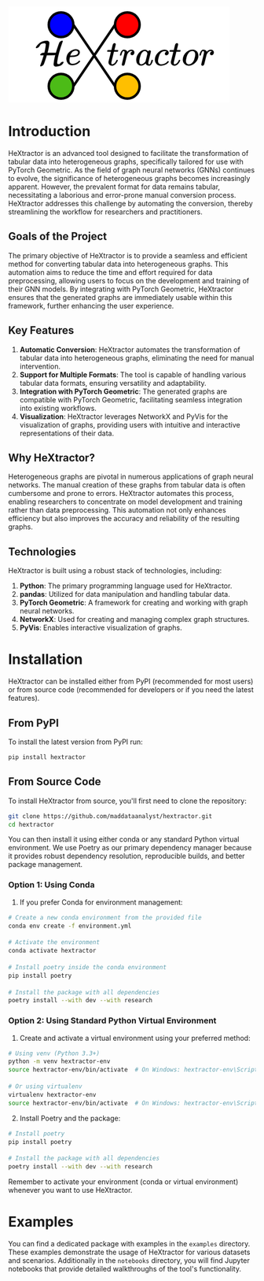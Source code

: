 ![Logo](./assets/logo.png)

# Introduction

HeXtractor is an advanced tool designed to facilitate the transformation of tabular data into heterogeneous graphs, specifically tailored for use with PyTorch Geometric. As the field of graph neural networks (GNNs) continues to evolve, the significance of heterogeneous graphs becomes increasingly apparent. However, the prevalent format for data remains tabular, necessitating a laborious and error-prone manual conversion process. HeXtractor addresses this challenge by automating the conversion, thereby streamlining the workflow for researchers and practitioners.

## Goals of the Project

The primary objective of HeXtractor is to provide a seamless and efficient method for converting tabular data into heterogeneous graphs. This automation aims to reduce the time and effort required for data preprocessing, allowing users to focus on the development and training of their GNN models. By integrating with PyTorch Geometric, HeXtractor ensures that the generated graphs are immediately usable within this framework, further enhancing the user experience.

## Key Features

1. **Automatic Conversion**: HeXtractor automates the transformation of tabular data into heterogeneous graphs, eliminating the need for manual intervention.
2. **Support for Multiple Formats**: The tool is capable of handling various tabular data formats, ensuring versatility and adaptability.
3. **Integration with PyTorch Geometric**: The generated graphs are compatible with PyTorch Geometric, facilitating seamless integration into existing workflows.
4. **Visualization**: HeXtractor leverages NetworkX and PyVis for the visualization of graphs, providing users with intuitive and interactive representations of their data.

## Why HeXtractor?

Heterogeneous graphs are pivotal in numerous applications of graph neural networks. The manual creation of these graphs from tabular data is often cumbersome and prone to errors. HeXtractor automates this process, enabling researchers to concentrate on model development and training rather than data preprocessing. This automation not only enhances efficiency but also improves the accuracy and reliability of the resulting graphs.

## Technologies

HeXtractor is built using a robust stack of technologies, including:

1. **Python**: The primary programming language used for HeXtractor.
2. **pandas**: Utilized for data manipulation and handling tabular data.
3. **PyTorch Geometric**: A framework for creating and working with graph neural networks.
4. **NetworkX**: Used for creating and managing complex graph structures.
5. **PyVis**: Enables interactive visualization of graphs.

# Installation

HeXtractor can be installed either from PyPI (recommended for most users) or from source code (recommended for developers or if you need the latest features).

## From PyPI

To install the latest version from PyPI run:

```bash
pip install hextractor
```

## From Source Code

To install HeXtractor from source, you'll first need to clone the repository:

```bash
git clone https://github.com/maddataanalyst/hextractor.git
cd hextractor
```

You can then install it using either conda or any standard Python virtual environment. We use Poetry as our primary dependency manager because it provides robust dependency resolution, reproducible builds, and better package management.

### Option 1: Using Conda

1. If you prefer Conda for environment management:
```bash
# Create a new conda environment from the provided file
conda env create -f environment.yml

# Activate the environment
conda activate hextractor

# Install poetry inside the conda environment
pip install poetry

# Install the package with all dependencies
poetry install --with dev --with research
```

### Option 2: Using Standard Python Virtual Environment

1. Create and activate a virtual environment using your preferred method:
```bash
# Using venv (Python 3.3+)
python -m venv hextractor-env
source hextractor-env/bin/activate  # On Windows: hextractor-env\Scripts\activate

# Or using virtualenv
virtualenv hextractor-env
source hextractor-env/bin/activate  # On Windows: hextractor-env\Scripts\activate
```

2. Install Poetry and the package:
```bash
# Install poetry
pip install poetry

# Install the package with all dependencies
poetry install --with dev --with research
```

Remember to activate your environment (conda or virtual environment) whenever you want to use HeXtractor.



# Examples

You can find a dedicated package with examples in the `examples` directory. These examples demonstrate the usage of HeXtractor for various datasets and scenarios. Additionally in the `notebooks` directory, you will find Jupyter notebooks that provide detailed walkthroughs of the tool's functionality.
